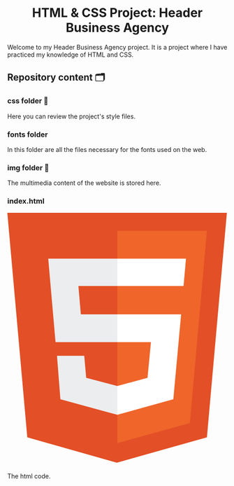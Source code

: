 <h1 align="center"> HTML & CSS Project: Header Business Agency</h1>
<p>Welcome to my Header Business Agency project. It is a project where I have practiced my knowledge of HTML and CSS.</p>

<h2>Repository content 🗂️</h2>
<section>
  <article>
    <h3>css folder 🌈</h3>
    <p>Here you can review the project's style files.</p>
  </article>
  <article>
    <h3>fonts folder </h3>
    <p>In this folder are all the files necessary for the fonts used on the web.</p>
  </article>
  <article>
    <h3>img folder 📸</h3>
    <p>The multimedia content of the website is stored here.</p>
  </article>
  <article>
    <h3>
      index.html
    </h3>
    <svg xmlns="http://www.w3.org/2000/svg" viewBox="0 0 452 520">
        <path fill="#e34f26" d="M41 460L0 0h451l-41 460-185 52" />
        <path fill="#ef652a" d="M226 472l149-41 35-394H226" />
        <path fill="#ecedee" d="M226 208h-75l-5-58h80V94H84l15 171h127zm0 147l-64-17-4-45h-56l7 89 117 32z"/>
        <path fill="#fff" d="M226 265h69l-7 73-62 17v59l115-32 16-174H226zm0-171v56h136l5-56z"/>
    </svg>
    <p>The html code.</p>
  </article>
</section>
